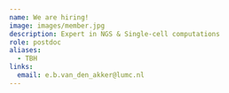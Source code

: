 ```yaml
---
name: We are hiring!
image: images/member.jpg
description: Expert in NGS & Single-cell computations
role: postdoc
aliases:
  - TBH
links:
  email: e.b.van_den_akker@lumc.nl
---
```


